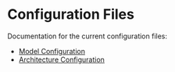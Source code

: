 # Configuration Files

Documentation for the current configuration files:

- [Model Configuration](./model_config.md)
- [Architecture Configuration](./hidden_config.md)
